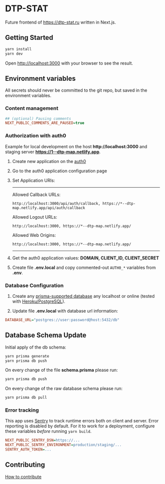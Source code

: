 # DTP-STAT

Future frontend of https://dtp-stat.ru written in Next.js.

## Getting Started

```sh
yarn install
yarn dev
```

Open [http://localhost:3000](http://localhost:3000) with your browser to see the result.

## Environment variables

All secrets should never be committed to the git repo, but saved in the environment variables.

### Content management

```ini
## (optional) Pausing comments
NEXT_PUBLIC_COMMENTS_ARE_PAUSED=true
```

### Authorization with auth0

Example for local development on the host **http://localhost:3000** and staging server **https://1--dtp-map.netlify.app**.

1.  Create new application on the [auth0](https://manage.auth0.com/)

1.  Go to the auth0 application configuration page

1.  Set Application URIs:

    ***

    Allowed Callback URLs:

    `http://localhost:3000/api/auth/callback, https://*--dtp-map.netlify.app/api/auth/callback`

    Allowed Logout URLs:

    `http://localhost:3000, https://*--dtp-map.netlify.app/`

    Allowed Web Origins:

    `http://localhost:3000, https://*--dtp-map.netlify.app/`

    ***

1.  Get the auth0 application values: **DOMAIN, CLIENT_ID, CLIENT_SECRET**

1.  Create file **.env.local** and copy commented-out `AUTH0_*` variables from **.env**.

### Database Configuration

1.  Create any [prisma-supported database](https://www.prisma.io/docs/concepts/overview) any localhost or online (tested with [Heroku/PostgreSQL](https://www.heroku.com/postgres)).

1.  Update file **.env.local** with database url information:

```ini
DATABASE_URL="postgres://user:password@host:5432/db"
```

## Database Schema Update

Initial apply of the db schema:

```sh
yarn prisma generate
yarn prisma db push
```

On every change of the file **schema.prisma** please run:

```sh
yarn prisma db push
```

On every change of the raw database schema please run:

```sh
yarn prisma db pull
```

### Error tracking

This app uses [Sentry](https://sentry.io) to track runtime errors both on client and server.
Error reporting is disabled by default.
For it to work for a deployment, configure these variables _before_ running `yarn build`.

```ini
NEXT_PUBLIC_SENTRY_DSN=https://...
NEXT_PUBLIC_SENTRY_ENVIRONMENT=production/staging/...
SENTRY_AUTH_TOKEN=...
```

## Contributing

[How to contribute](https://github.com/github/docs/blob/main/CONTRIBUTING.md)
